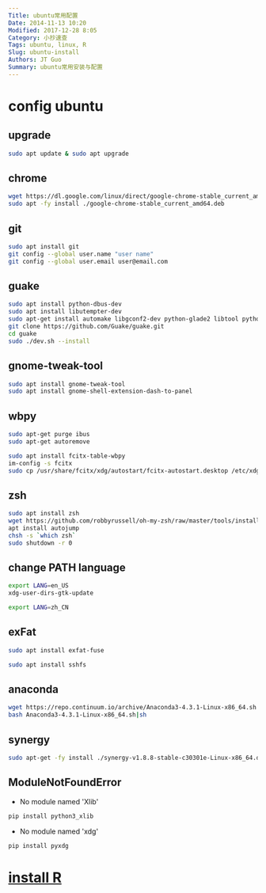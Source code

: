 ```yaml
---
Title: ubuntu常用配置
Date: 2014-11-13 10:20
Modified: 2017-12-28 8:05
Category: 小抄速查
Tags: ubuntu, linux, R
Slug: ubuntu-install
Authors: JT Guo
Summary: ubuntu常用安装与配置
---
```

# config ubuntu

## upgrade

```sh
sudo apt update & sudo apt upgrade
```

## chrome

```sh
wget https://dl.google.com/linux/direct/google-chrome-stable_current_amd64.deb
sudo apt -fy install ./google-chrome-stable_current_amd64.deb
```

## git

```sh
sudo apt install git
git config --global user.name "user name"
git config --global user.email user@email.com
```

## guake

```sh
sudo apt install python-dbus-dev
sudo apt install libutempter-dev
sudo apt-get install automake libgconf2-dev python-glade2 libtool python-keybinder
git clone https://github.com/Guake/guake.git
cd guake
sudo ./dev.sh --install
```

## gnome-tweak-tool

```sh
sudo apt install gnome-tweak-tool
sudo apt install gnome-shell-extension-dash-to-panel
```

## wbpy

```sh
sudo apt-get purge ibus
sudo apt-get autoremove

sudo apt install fcitx-table-wbpy
im-config -s fcitx
sudo cp /usr/share/fcitx/xdg/autostart/fcitx-autostart.desktop /etc/xdg/autostart/
```

## zsh

```sh
sudo apt install zsh
wget https://github.com/robbyrussell/oh-my-zsh/raw/master/tools/install.sh -O - | zsh
apt install autojump
chsh -s `which zsh`
sudo shutdown -r 0
```

## change PATH language

```sh
export LANG=en_US
xdg-user-dirs-gtk-update

export LANG=zh_CN
```

## exFat

```sh
sudo apt install exfat-fuse

sudo apt install sshfs
```

## anaconda

```sh
wget https://repo.continuum.io/archive/Anaconda3-4.3.1-Linux-x86_64.sh
bash Anaconda3-4.3.1-Linux-x86_64.sh|sh
```

## synergy

```sh
sudo apt-get -fy install ./synergy-v1.8.8-stable-c30301e-Linux-x86_64.deb
```

## ModuleNotFoundError

+ No module named 'Xlib'

```sh
pip install python3_xlib
```

+ No module named 'xdg'

```sh
pip install pyxdg
```

# [install R](R-and-Rstudio)
